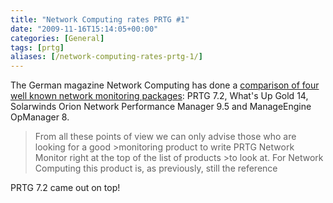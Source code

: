```yaml
---
title: "Network Computing rates PRTG #1"
date: "2009-11-16T15:14:05+00:00"
categories: [General]
tags: [prtg]
aliases: [/network-computing-rates-prtg-1/]
---
```


The German magazine Network Computing has done a [comparison of four well known network monitoring packages](http://www.paessler.com/blog/2009/11/16/prtg-7/network-computing-has-tested-all-major-monitoring-tools-prtg-wins-the-comparison): PRTG 7.2, What's Up Gold 14, Solarwinds Orion Network Performance Manager 9.5 and ManageEngine OpManager 8.

>From all these points of view we can only advise those who are looking for a good >monitoring product to write PRTG Network Monitor right at the top of the list of products >to look at. For Network Computing this product is, as previously, still the reference

PRTG 7.2 came out on top!
